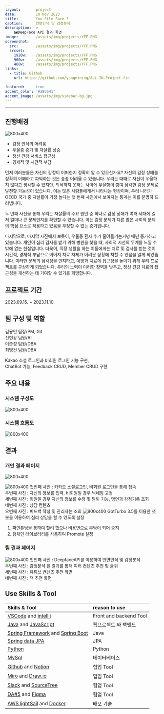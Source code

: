 ```yaml
---
layout:       project
date:         10 Nov 2023
title:        You Film Face ?
caption:      안면인식 및 감정분석
description:  >
    🖼️DeepFace API 결과 화면
image:        /assets/img/projects/YFF.PNG
screenshot:
  src:        /assets/img/projects/YFF.PNG
  srcset:
    1920w:    /assets/img/projects/YFF.PNG
    960w:     /assets/img/projects/YFF.PNG
    480w:     /assets/img/projects/YFF.PNG
links:
  - title: Github
    url: https://github.com/yongmining/ALL-IN-Project-fin

featured:     true
accent_color: '#a85641'
accent_image: /assets/img/sidebar-bg.jpg
---
```


___

## 진행배경
![800x400](/assets/img/projects/yffWHY.PNG) 
- 감정 인식의 어려움
- 우울증 증가 및 자살률 상승
- 정신 건강 서비스 접근성
- 경제적 및 시간적 부담 <br>

먼저 여러분들은 자신의 감정이 어떠한지 정확히 알 수 있으신가요? 자신의 감정 상태를 정확히 이해하고 파악하는 것은 종종 어려울 수 있습니다. 우리는 때때로 자신이 우울하지 않다고 생각할 수 있지만, 의식하지 못하는 사이에 우울함이 쌓여 심각한 감정 문제로 발전할 가능성이 있습니다. 이는 많은 사람들에게서 나타나는 현상이며, 우리 나라가 OECD 국가 중 자살률이 가장 높다는 첫 번째 사진에서 보여지는 통계는 이를 분명히 드러냅니다.

두 번째 사진을 통해 우리는 자살률의 주요 원인 중 하나로 감정 장애가 여러 세대에 걸쳐 얼마나 큰 문제인지를 확인할 수 있습니다. 이는 감정 문제가 다른 많은 사회적 문제의 핵심 요소로 작용하고 있음을 부정할 수 없는 증거입니다.

마지막으로, 마지막 사진에서 보듯이, 우울증 환자 수가 줄어들기는커녕 매년 증가하고 있습니다. 개인이 심리 검사를 받기 위해 병원을 찾을 때, 사회적 시선의 무게를 느낄 수밖에 없는 현실입니다. 더욱이, 직장 생활을 하는 이들에게는 치료 및 검사를 받는 것이 시간적, 경제적 부담으로 이어져 치료 자체가 어려운 상황에 처할 수 있음을 알게 되었습니다. 이러한 문제의 심각성을 인지하고, 예방과 치료에 접근성을 높이기 위해 우리 프로젝트를 구상하게 되었습니다. 우리의 노력이 이러한 장벽을 낮추고, 정신 건강 치료의 접근성을 개선하는 데 기여할 수 있기를 희망합니다.

## 프로젝트 기간
2023.09.15. ~ 2023.11.10.

## 팀 구성 및 역할   
김용민 팀장/PM, Git<br>
신현강 팀원/AI<br>
이준성 팀원/DBA <br>
최명건 팀원/DBA <br>

Kakao 소셜 로그인과 비회원 로그인 기능 구현, <br>
ChatBot 기능, Feedback CRUD, Member CRUD 구현 <br>

## 주요 내용
### 시스템 구성도

![800x400](/assets/img/projects/yffDiagram.PNG)

### 시스템 흐름도
![800x400](/assets/img/projects/yffLogic.PNG)

## 결과
### 개인 결과 페이지
<img src="/assets/img/projects/yffDiagram.PNG" alt="800x400">

![800x400](/assets/img/projects/yffIGO.PNG)
첫번째 사진 : 카카오 소셜로그인, 비회원 로그인을 통해 접속<br>
두번째 사진 : 자신의 정보를 입력, 비회원일 경우 닉네임 고정<br>
세번째 사진 : 회원일 경우 자신의 정보를 수정 및 탈퇴 기능, 명언과 감정기록 조회<br>
네번째 사진 : 상담 컨텐츠<br>
오번째 사진 : 피드백 작성 및 관리자는 조회
![800x400](/assets/img/projects/yffChat.PNG)
GptTurbo 3.5를 이용한 챗봇을 이용하여 심리 상담을 할 수 있도록 설정
1. 파인튜닝을 통하여 할려 했으나 비용면으로 부담이 되어 중지
2. 랭채인 라이브러리를 사용하여 Promote 설정

### 팀 결과 페이지
![800x400](/assets/img/projects/yffTGO.PNG)
첫번째 사진 : DeepfaceAPI를 이용하여 안면인식 및 감정분석 <br>
두번째 사진 : 감정분석 된 결과를 통해 여러 컨텐츠 추천 및 글귀 <br>
세번째 사진 : 유튜브 컨텐츠 추천 화면<br>
네번째 사진 : 책 추천 화면<br>



## Use Skills & Tool

| Skills & Tool                         | reason to use            
|:--------------------------------------|:---------------    
| [VSCode][11] and [intellij][12]       | Front and backend Tool   
| [Java][21] and [JavaScript][22]       | 웹프로젝트 와 백엔드
| [Spring Framework][23] and [Spring Boot][24]  | Java
| [Spring data JPA][26]                 | JPA
| [Python][25]                          | Python
| [MySql][32]                           | 데이터베이스    
| [Github][41] and [Notion][42]         | 협업 Tool       
| [Miro][43] and [Draw.io][44]          | 협업 Tool
| [Slack][45] and [SourceTree][46]      | 협업 Tool   
| [DA#5][47] and [Figma][48]       | 협업 Tool   
| [AWS lightSail][51] and [Docker][52]  | 배포 기술


[11]: https://code.visualstudio.com/
[12]: https://www.jetbrains.com/
[21]: https://www.java.com/ko/
[22]: https://code.visualstudio.com/
[23]: https://spring.io/projects/spring-framework
[24]: https://spring.io/projects/spring-boot
[25]: https://www.python.org/
[26]: https://spring.io/projects/spring-data-jpa
[31]: https://www.oracle.com/kr/
[32]: https://www.mysql.com/
[41]: https://github.com/
[42]: https://www.notion.so/
[43]: https://miro.com/
[44]: https://www.drawio.com/
[45]: https://slack.com/intl/ko-kr/
[46]: https://www.sourcetreeapp.com/
[47]: https://www.uniondata.co.kr/
[48]: https://www.figma.com/
[51]: https://aws.amazon.com/
[52]: https://www.docker.com/